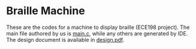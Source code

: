 # Braille Machine 

These are the codes for a machine to display braille (ECE198 project). The main file authored by us is [main.c](code/Core/Src/main.c), while any others are generated by IDE. The design document is available in [design.pdf](design.pdf).
